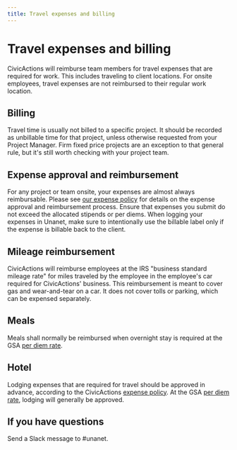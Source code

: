 ```yaml
---
title: Travel expenses and billing
---
```


# Travel expenses and billing

CivicActions will reimburse team members for travel expenses that are required for work. This includes traveling to client locations. For onsite employees, travel expenses are not reimbursed to their regular work location.

## Billing

Travel time is usually not billed to a specific project. It should be recorded as unbillable time for that project, unless otherwise requested from your Project Manager. Firm fixed price projects are an exception to that general rule, but it's still worth checking with your project team.

## Expense approval and reimbursement

For any project or team onsite, your expenses are almost always reimbursable. Please see [our expense policy](expenses.md) for details on the expense approval and reimbursement process. Ensure that expenses you submit do not exceed the allocated stipends or per diems. When logging your expenses in Unanet, make sure to intentionally use the billable label only if the expense is billable back to the client.

## Mileage reimbursement

CivicActions will reimburse employees at the IRS "business standard mileage rate" for miles traveled by the employee in the employee's car required for CivicActions' business. This reimbursement is meant to cover gas and wear-and-tear on a car. It does not cover tolls or parking, which can be expensed separately.

## Meals

Meals shall normally be reimbursed when overnight stay is required at the GSA [per diem rate](https://www.gsa.gov/travel/plan-book/per-diem-rates).

## Hotel

Lodging expenses that are required for travel should be approved in advance, according to the CivicActions [expense policy](expenses.md). At the GSA [per diem rate](https://www.gsa.gov/travel/plan-book/per-diem-rates), lodging will generally be approved.

## If you have questions

Send a Slack message to #unanet.
